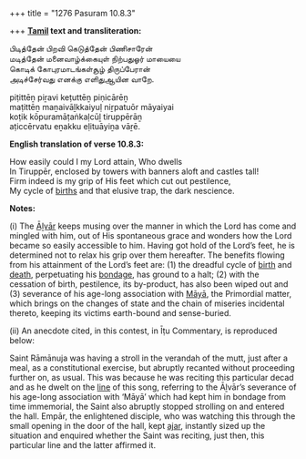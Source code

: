 +++
title = "1276 Pasuram 10.8.3"

+++
**[Tamil](/definition/tamil#history "show Tamil definitions") text and transliteration:**

பிடித்தேன் பிறவி கெடுத்தேன் பிணிசாரேன்  
மடித்தேன் மனைவாழ்க்கையுள் நிற்பதுஓர் மாயையை  
கொடிக் கோபுரமாடங்கள்சூழ் திருப்பேரான்  
அடிச்சேர்வது எனக்கு எளிதுஆயின வாறே.

piṭittēṉ piṟavi keṭuttēṉ piṇicārēṉ  
maṭittēṉ maṉaivāḻkkaiyuḷ niṟpatuōr māyaiyai  
koṭik kōpuramāṭaṅkaḷcūḻ tiruppērāṉ  
aṭiccērvatu eṉakku eḷituāyiṉa vāṟē.

**English translation of verse 10.8.3:**

How easily could I my Lord attain, Who dwells  
In Tiruppēr, enclosed by towers with banners aloft and castles tall!  
Firm indeed is my grip of His feet which cut out pestilence,  
My cycle of [births](/definition/birth#history "show births definitions") and that elusive trap, the dark nescience.

**Notes:**

\(i\) The [Āḻvār](/definition/aḻvar#vaishnavism "show Āḻvār definitions") keeps musing over the manner in which the Lord has come and mingled with him, out of His spontaneous grace and wonders how the Lord became so easily accessible to him. Having got hold of the Lord’s feet, he is determined not to relax his grip over them hereafter. The benefits flowing from his attainment of the Lord’s feet are: (1) the dreadful cycle of [birth](/definition/birth#history "show birth definitions") and [death](/definition/death#history "show death definitions"), perpetuating his [bondage](/definition/bondage#history "show bondage definitions"), has ground to a halt; (2) with the cessation of birth, pestilence, its by-product, has also been wiped out and (3) severance of his age-long association with [Māyā](/definition/maya#vaishnavism "show Māyā definitions"), the Primordial matter, which brings on the changes of state and the chain of miseries incidental thereto, keeping its victims earth-bound and sense-buried.

\(ii\) An anecdote cited, in this contest, in Īṭu Commentary, is reproduced below:

Saint Rāmānuja was having a stroll in the verandah of the mutt, just after a meal, as a constitutional exercise, but abruptly recanted without proceeding further on, as usual. This was because he was reciting this particular decad and as he dwelt on the [line](/definition/line#history "show line definitions") of this song, referring to the Āḻvār’s severance of his age-long association with ‘Māyā’ which had kept him in bondage from time immemorial, the Saint also abruptly stopped strolling on and entered the hall. Empār, the enlightened disciple, who was watching this through the small opening in the door of the hall, kept [ajar](/definition/ajar#history "show ajar definitions"), instantly sized up the situation and enquired whether the Saint was reciting, just then, this particular line and the latter affirmed it.


